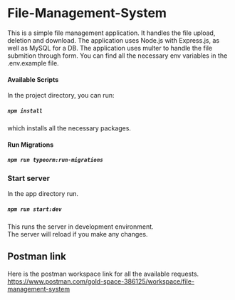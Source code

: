 # File-Management-System

This is a simple file management application. It handles the file upload, deletion and download. The application uses Node.js with Express.js, as well as MySQL for a DB.
The application uses multer to handle the file submition through form.
You can find all the necessary env variables in the .env.example file.

#### Available Scripts

In the project directory, you can run:

##### `npm install` 

which installs all the necessary packages.

#### Run Migrations

##### `npm run typeorm:run-migrations`

### Start server
In the app directory run.<br />
##### `npm run start:dev`

This runs the server in development environment. <br />
The server will reload if you make any changes. <br />


## Postman link

Here is the postman workspace link for all the available requests.
https://www.postman.com/gold-space-386125/workspace/file-management-system

